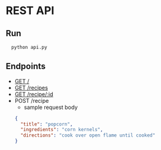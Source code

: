 # REST API

## Run

```python
  python api.py
```

## Endpoints

- [GET /](http://localhost:5000)
- [GET /recipes](http://localhost:5000/recipes)
- [GET /recipe/:id](http://localhost:5000/recipe/1)
- POST /recipe
  - sample request body
  ```json
  {
    "title": "popcorn",
    "ingredients": "corn kernels",
    "directions": "cook over open flame until cooked"
  }
  ```
